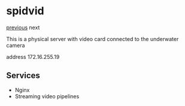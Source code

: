 # spidvid

[previous](../kafka03/) next

This is a physical server with video card connected to the underwater camera 

address 172.16.255.19

## Services

  * Nginx
  * Streaming video pipelines


